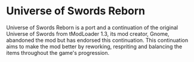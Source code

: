 # Universe of Swords Reborn
Universe of Swords Reborn is a port and a continuation of the original Universe of Swords from tModLoader 1.3, its mod creator, Gnome, abandoned the mod but has endorsed this continuation.
This continuation aims to make the mod better by reworking, respriting and balancing the items throughout the game's progression.
